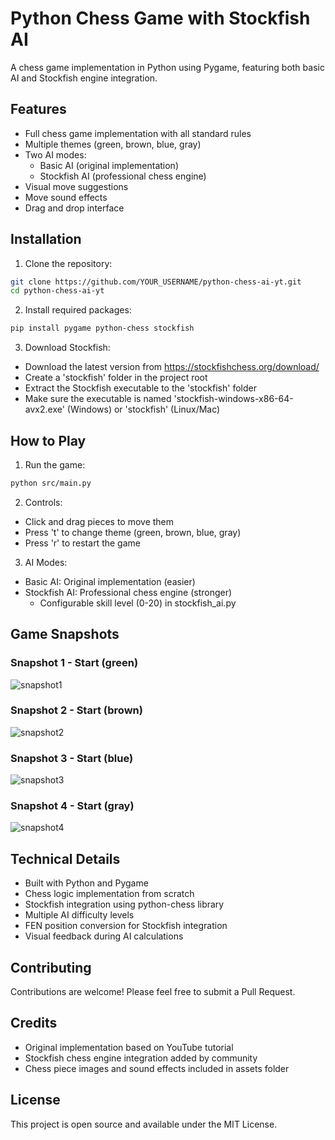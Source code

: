 # Python Chess Game with Stockfish AI

A chess game implementation in Python using Pygame, featuring both basic AI and Stockfish engine integration.

## Features
- Full chess game implementation with all standard rules
- Multiple themes (green, brown, blue, gray)
- Two AI modes:
  - Basic AI (original implementation)
  - Stockfish AI (professional chess engine)
- Visual move suggestions
- Move sound effects
- Drag and drop interface

## Installation

1. Clone the repository:
```bash
git clone https://github.com/YOUR_USERNAME/python-chess-ai-yt.git
cd python-chess-ai-yt
```

2. Install required packages:
```bash
pip install pygame python-chess stockfish
```

3. Download Stockfish:
- Download the latest version from https://stockfishchess.org/download/
- Create a 'stockfish' folder in the project root
- Extract the Stockfish executable to the 'stockfish' folder
- Make sure the executable is named 'stockfish-windows-x86-64-avx2.exe' (Windows) or 'stockfish' (Linux/Mac)

## How to Play

1. Run the game:
```bash
python src/main.py
```

2. Controls:
- Click and drag pieces to move them
- Press 't' to change theme (green, brown, blue, gray)
- Press 'r' to restart the game

3. AI Modes:
- Basic AI: Original implementation (easier)
- Stockfish AI: Professional chess engine (stronger)
  - Configurable skill level (0-20) in stockfish_ai.py

## Game Snapshots

### Snapshot 1 - Start (green)
![snapshot1](snapshots/snapshot1.png)

### Snapshot 2 - Start (brown)
![snapshot2](snapshots/snapshot2.png)

### Snapshot 3 - Start (blue)
![snapshot3](snapshots/snapshot3.png)

### Snapshot 4 - Start (gray)
![snapshot4](snapshots/snapshot4.png)

## Technical Details

- Built with Python and Pygame
- Chess logic implementation from scratch
- Stockfish integration using python-chess library
- Multiple AI difficulty levels
- FEN position conversion for Stockfish integration
- Visual feedback during AI calculations

## Contributing

Contributions are welcome! Please feel free to submit a Pull Request.

## Credits

- Original implementation based on YouTube tutorial
- Stockfish chess engine integration added by community
- Chess piece images and sound effects included in assets folder

## License

This project is open source and available under the MIT License.
